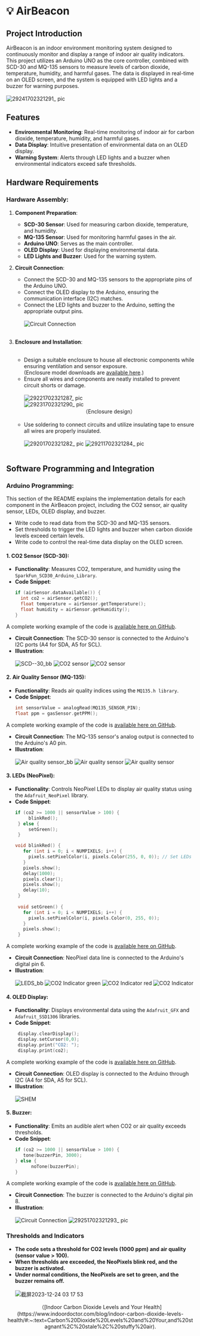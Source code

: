 # 💡 AirBeacon

## Project Introduction

AirBeacon is an indoor environment monitoring system designed to continuously monitor and display a range of indoor air quality indicators. This project utilizes an Arduino UNO as the core controller, combined with SCD-30 and MQ-135 sensors to measure levels of carbon dioxide, temperature, humidity, and harmful gases. The data is displayed in real-time on an OLED screen, and the system is equipped with LED lights and a buzzer for warning purposes.
<br><br>
![29241702321291_ pic](https://github.com/grandy0831/MDB-AIRBEACON/assets/140076679/4080e441-114b-477d-bd2d-7c34c602b419)
<br>

## Features

- **Environmental Monitoring**: Real-time monitoring of indoor air for carbon dioxide, temperature, humidity, and harmful gases.
- **Data Display**: Intuitive presentation of environmental data on an OLED display.
- **Warning System**: Alerts through LED lights and a buzzer when environmental indicators exceed safe thresholds.

## Hardware Requirements

### Hardware Assembly:

1. **Component Preparation**:
   - <b>SCD-30 Sensor</b>: Used for measuring carbon dioxide, temperature, and humidity.
   - <b>MQ-135 Sensor</b>: Used for monitoring harmful gases in the air.
   - <b>Arduino UNO</b>: Serves as the main controller.
   - <b>OLED Display</b>: Used for displaying environmental data.
   - <b>LED Lights and Buzzer</b>: Used for the warning system.
     
2. **Circuit Connection**:
   - Connect the SCD-30 and MQ-135 sensors to the appropriate pins of the Arduino UNO. 
   - Connect the OLED display to the Arduino, ensuring the communication interface (I2C) matches.
   - Connect the LED lights and buzzer to the Arduino, setting the appropriate output pins.
   <br><br>
  ![Circuit Connection](https://github.com/grandy0831/MDB-AIRBEACON/assets/140076679/b471bb69-bd35-496a-a039-8694aa28ec27)
<br><br>

3. **Enclosure and Installation**:<br><br>
   - Design a suitable enclosure to house all electronic components while ensuring ventilation and sensor exposure.<br>
     (Enclosure model downloads are [available here](https://github.com/grandy0831/MDB-AIRBEACON/tree/main/Enclosure%20model).)
   - Ensure all wires and components are neatly installed to prevent circuit shorts or damage.
     <br><br>
     ![29221702321287_ pic](https://github.com/grandy0831/MDB-AIRBEACON/assets/140076679/a08184a6-82f4-4422-96d6-ce30b8a37b35)
     <br>
     ![29231702321290_ pic](https://github.com/grandy0831/MDB-AIRBEACON/assets/140076679/7ea0ea1f-82ae-45f0-94ad-8523640efa74)
     <div align="center">（Enclosure design）</div>
     <br>
   - Use soldering to connect circuits and utilize insulating tape to ensure all wires are properly insulated.<br><br>
     ![29201702321282_ pic](https://github.com/grandy0831/MDB-AIRBEACON/assets/140076679/9b92f6d2-17a1-4249-8711-e01570a1efd5)
     ![29211702321284_ pic](https://github.com/grandy0831/MDB-AIRBEACON/assets/140076679/ecd555f1-3b4a-4b56-b146-04fdeeadc9e2)
     <br><br>

## Software Programming and Integration

### Arduino Programming:

This section of the README explains the implementation details for each component in the AirBeacon project, including the CO2 sensor, air quality sensor, LEDs, OLED display, and buzzer.<br>
   - Write code to read data from the SCD-30 and MQ-135 sensors.
   - Set thresholds to trigger the LED lights and buzzer when carbon dioxide levels exceed certain levels.
   - Write code to control the real-time data display on the OLED screen.

#### 1. CO2 Sensor (SCD-30):
   - **Functionality**: Measures CO2, temperature, and humidity using the `SparkFun_SCD30_Arduino_Library`.
   - **Code Snippet**:
     ```cpp
     if (airSensor.dataAvailable()) {
       int co2 = airSensor.getCO2();
       float temperature = airSensor.getTemperature();
       float humidity = airSensor.getHumidity();
     }
   A complete working example of the code is [available here on GitHub](https://github.com/grandy0831/MDB-AIRBEACON/tree/main/CO2_SENSOR).
   - **Circuit Connection**: The SCD-30 sensor is connected to the Arduino's I2C ports (A4 for SDA, A5 for SCL).
   - **Illustration**:
    <br><br>
    ![SCD--30_bb](https://github.com/grandy0831/MDB-AIRBEACON/assets/140076679/73e6a49f-d5f8-4320-b96a-a2a0ac6b0cc2)
    ![CO2 sensor](https://github.com/grandy0831/MDB-AIRBEACON/assets/140076679/6a3a122f-6bc7-4bfe-8e6f-0fef0d9ecde9)
    ![CO2 sensor](https://github.com/grandy0831/MDB-AIRBEACON/assets/140076679/e3a1ff7e-e53a-47a0-bff0-1d29903495fc)

#### 2. Air Quality Sensor (MQ-135):
   - **Functionality**: Reads air quality indices using the `MQ135.h library`.
   - **Code Snippet**:
     ```cpp
     int sensorValue = analogRead(MQ135_SENSOR_PIN);
     float ppm = gasSensor.getPPM();
   A complete working example of the code is [available here on GitHub](https://github.com/grandy0831/MDB-AIRBEACON/tree/main/Air_quality_sensor).
   - **Circuit Connection**: The MQ-135 sensor's analog output is connected to the Arduino's A0 pin.
   - **Illustration**:
  <br><br>
  ![Air quality sensor_bb](https://github.com/grandy0831/MDB-AIRBEACON/assets/140076679/915f76db-d69e-4b8f-9dd2-883ba06b5fbc)
  ![Air quality sensor](https://github.com/grandy0831/MDB-AIRBEACON/assets/140076679/defef883-4890-49e0-9b42-f728dae3a0e4)
  ![Air quality sensor](https://github.com/grandy0831/MDB-AIRBEACON/assets/140076679/4829956c-aa59-4f30-810c-9a67e385e632)

#### 3. LEDs (NeoPixel):
   - **Functionality**: Controls NeoPixel LEDs to display air quality status using the `Adafruit_NeoPixel` library.
   - **Code Snippet**:
     ```cpp
     if (co2 >= 1000 || sensorValue > 100) {
          blinkRed();
      } else {
          setGreen();
      }
     
     void blinkRed() {
        for (int i = 0; i < NUMPIXELS; i++) {
          pixels.setPixelColor(i, pixels.Color(255, 0, 0)); // Set LEDs to red
        }
        pixels.show(); 
        delay(1000); 
        pixels.clear(); 
        pixels.show(); 
        delay(10); 
      }
      
      void setGreen() {
        for (int i = 0; i < NUMPIXELS; i++) {
          pixels.setPixelColor(i, pixels.Color(0, 255, 0)); 
        }
        pixels.show(); 
      }
   A complete working example of the code is [available here on GitHub](https://github.com/grandy0831/MDB-AIRBEACON/tree/main/CO2_Indicator).
   - **Circuit Connection**: NeoPixel data line is connected to the Arduino's digital pin 6.
   - **Illustration**:
  <br><br>
  ![LEDS_bb](https://github.com/grandy0831/MDB-AIRBEACON/assets/140076679/40e062c5-083e-4397-81ed-4581e75720f9)
  ![CO2 Indicator green](https://github.com/grandy0831/MDB-AIRBEACON/assets/140076679/d70f1fa3-394a-4bee-8aa9-a28dc941f69a)
  ![CO2 Indicator red](https://github.com/grandy0831/MDB-AIRBEACON/assets/140076679/2e9138fc-b66a-42cb-9a37-bb06c5875230)
  ![CO2 Indicator](https://github.com/grandy0831/MDB-AIRBEACON/assets/140076679/7006d507-12da-4ed3-a46e-3b7746c4adc3)

#### 4. OLED Display:
   - **Functionality**: Displays environmental data using the `Adafruit_GFX` and `Adafruit_SSD1306` libraries.
   - **Code Snippet**:
     ```cpp
      display.clearDisplay();
      display.setCursor(0,0);
      display.print("CO2: ");
      display.print(co2);
   A complete working example of the code is [available here on GitHub](https://github.com/grandy0831/MDB-AIRBEACON/tree/main/SHEM).
   - **Circuit Connection**: OLED display is connected to the Arduino through I2C (A4 for SDA, A5 for SCL).
   - **Illustration**:
  <br><br>
  ![SHEM](https://github.com/grandy0831/MDB-AIRBEACON/assets/140076679/9e701bef-3987-4b46-9756-f968b418ab77)
 
#### 5. Buzzer:
   - **Functionality**: Emits an audible alert when CO2 or air quality exceeds thresholds.
   - **Code Snippet**:
     ```cpp
     if (co2 >= 1000 || sensorValue > 100) {
        tone(buzzerPin, 3000);
     } else {
           noTone(buzzerPin);
     }
   A complete working example of the code is [available here on GitHub](https://github.com/grandy0831/MDB-AIRBEACON/tree/main/SHEM_buzzer_20231129002212).
   - **Circuit Connection**: The buzzer is connected to the Arduino's digital pin 8.
   - **Illustration**:
  <br><br>
 ![Circuit Connection](https://github.com/grandy0831/MDB-AIRBEACON/assets/140076679/824c53e0-642c-4098-b058-3b8852e438f0)
 ![29251702321293_ pic](https://github.com/grandy0831/MDB-AIRBEACON/assets/140076679/0314b76f-02be-4f6e-a5d3-12df158bf167)

### Thresholds and Indicators

   - **The code sets a threshold for CO2 levels (1000 ppm) and air quality (sensor value > 100).**
   - **When thresholds are exceeded, the NeoPixels blink red, and the buzzer is activated.**
   - **Under normal conditions, the NeoPixels are set to green, and the buzzer remains off.**
  <br><br>
![截屏2023-12-24 03 17 53](https://github.com/grandy0831/MDB-AIRBEACON/assets/140076679/9a13f921-cfec-4b9e-829a-89a1bf0ad700)<br>
<div align="center">（[Indoor Carbon Dioxide Levels and Your Health](https://www.indoordoctor.com/blog/indoor-carbon-dioxide-levels-health/#:~:text=Carbon%20Dioxide%20Levels%20and%20Your,and%20stagnant%2C%20stale%2C%20stuffy%20air).</div>
